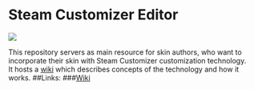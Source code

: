 # Steam Customizer Editor
![](https://img.shields.io/badge/Documentation%20coverage-superficially-yellow.svg?style=flat-square)  

This repository servers as main resource for skin authors, who want to incorporate their skin with Steam Customizer customization technology.  
It hosts a [wiki](./wiki) which describes concepts of the technology and how it works.
##Links:
###[Wiki](./wiki)
